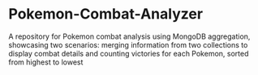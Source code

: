 # Pokemon-Combat-Analyzer
A repository for Pokemon combat analysis using MongoDB aggregation, showcasing two scenarios: merging information from two collections to display combat details and counting victories for each Pokemon, sorted from highest to lowest
